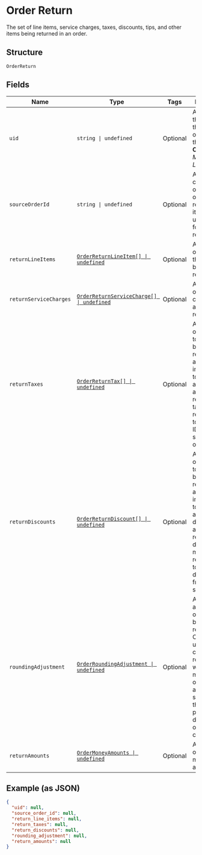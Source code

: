 
# Order Return

The set of line items, service charges, taxes, discounts, tips, and other items being returned in an order.

## Structure

`OrderReturn`

## Fields

| Name | Type | Tags | Description |
|  --- | --- | --- | --- |
| `uid` | `string \| undefined` | Optional | A unique ID that identifies the return only within this order.<br>**Constraints**: *Maximum Length*: `60` |
| `sourceOrderId` | `string \| undefined` | Optional | An order that contains the original sale of these return line items. This is unset<br>for unlinked returns. |
| `returnLineItems` | [`OrderReturnLineItem[] \| undefined`](../../doc/models/order-return-line-item.md) | Optional | A collection of line items that are being returned. |
| `returnServiceCharges` | [`OrderReturnServiceCharge[] \| undefined`](../../doc/models/order-return-service-charge.md) | Optional | A collection of service charges that are being returned. |
| `returnTaxes` | [`OrderReturnTax[] \| undefined`](../../doc/models/order-return-tax.md) | Optional | A collection of references to taxes being returned for an order, including the total<br>applied tax amount to be returned. The taxes must reference a top-level tax ID from the source<br>order. |
| `returnDiscounts` | [`OrderReturnDiscount[] \| undefined`](../../doc/models/order-return-discount.md) | Optional | A collection of references to discounts being returned for an order, including the total<br>applied discount amount to be returned. The discounts must reference a top-level discount ID<br>from the source order. |
| `roundingAdjustment` | [`OrderRoundingAdjustment \| undefined`](../../doc/models/order-rounding-adjustment.md) | Optional | A rounding adjustment of the money being returned. Commonly used to apply cash rounding<br>when the minimum unit of the account is smaller than the lowest physical denomination of the currency. |
| `returnAmounts` | [`OrderMoneyAmounts \| undefined`](../../doc/models/order-money-amounts.md) | Optional | A collection of various money amounts. |

## Example (as JSON)

```json
{
  "uid": null,
  "source_order_id": null,
  "return_line_items": null,
  "return_taxes": null,
  "return_discounts": null,
  "rounding_adjustment": null,
  "return_amounts": null
}
```

